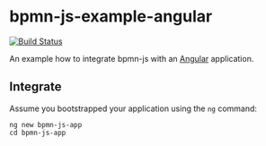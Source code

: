 # bpmn-js-example-angular

[![Build Status](https://travis-ci.com/bpmn-io/bpmn-js-example-angular.svg?branch=master)](https://travis-ci.com/bpmn-io/bpmn-js-example-angular)

An example how to integrate bpmn-js with an [Angular](https://angular.io/) application.


## Integrate

Assume you bootstrapped your application using the `ng` command:

```
ng new bpmn-js-app
cd bpmn-js-app
```